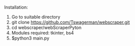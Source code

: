 Installation:
1) Go to suitable directory 
2) git clone https://github.com/Tswagerman/webscraper.git
3) cd webscraper/webScraperPyton
4) Modules required: tkinter, bs4
5) $python3 main.py


